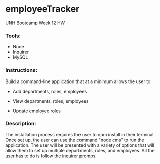 # employeeTracker
UNH Bootcamp Week 12 HW

### Tools:
- Node
- Inquirer
- MySQL

### Instructions:
Build a command-line application that at a minimum allows the user to:

  * Add departments, roles, employees

  * View departments, roles, employees

  * Update employee roles

### Description:
The installation process requires the user to npm install in their terminal. Once set up, the user can use the command "node cms" to run the application. The user will be presented with a variety of options that will allow them to set up multiple departments, roles, and employees. All the user has to do is follow the inquirer promps. 
 